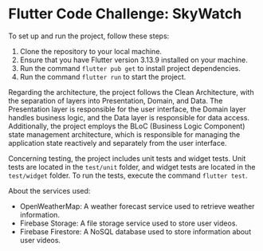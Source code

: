 # Flutter Code Challenge: SkyWatch

To set up and run the project, follow these steps:

1. Clone the repository to your local machine.
2. Ensure that you have Flutter version 3.13.9 installed on your machine.
3. Run the command `flutter pub get` to install project dependencies.
4. Run the command `flutter run` to start the project.

Regarding the architecture, the project follows the Clean Architecture, with the separation of layers into Presentation, Domain, and Data. The Presentation layer is responsible for the user interface, the Domain layer handles business logic, and the Data layer is responsible for data access. Additionally, the project employs the BLoC (Business Logic Component) state management architecture, which is responsible for managing the application state reactively and separately from the user interface.

Concerning testing, the project includes unit tests and widget tests. Unit tests are located in the `test/unit` folder, and widget tests are located in the `test/widget` folder. To run the tests, execute the command `flutter test`.

About the services used:

- OpenWeatherMap: A weather forecast service used to retrieve weather information.
- Firebase Storage: A file storage service used to store user videos.
- Firebase Firestore: A NoSQL database used to store information about user videos.